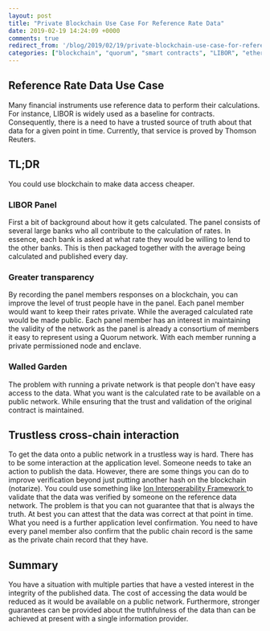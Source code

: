 ```yaml
---
layout: post
title: "Private Blockchain Use Case For Reference Rate Data"
date: 2019-02-19 14:24:09 +0000
comments: true
redirect_from: '/blog/2019/02/19/private-blockchain-use-case-for-reference-rate-data/'
categories: ["blockchain", "quorum", "smart contracts", "LIBOR", "ethereum"]
---
```


## Reference Rate Data Use Case

Many financial instruments use reference data to perform their calculations. For instance, LIBOR is widely used as a baseline for contracts. Consequently, there is a need to have a trusted source of truth about that data for a given point in time. Currently, that service is proved by Thomson Reuters.

## TL;DR
You could use blockchain to make data access cheaper.

### LIBOR Panel
First a bit of background about how it gets calculated. The panel consists of several large banks who all contribute to the calculation of rates. In essence, each bank is asked at what rate they would be willing to lend to the other banks. This is then packaged together with the average being calculated and published every day.

### Greater transparency
By recording the panel members responses on a blockchain, you can improve the level of trust people have in the panel. Each panel member would want to keep their rates private. While the averaged calculated rate would be made public. Each panel member has an interest in maintaining the validity of the network as the panel is already a consortium of members it easy to represent using a Quorum network. With each member running a private permissioned node and enclave.

### Walled Garden
The problem with running a private network is that people don't have easy access to the data. What you want is the calculated rate to be available on a public network. While ensuring that the trust and validation of the original contract is maintained.

## Trustless cross-chain interaction
To get the data onto a public network in a trustless way is hard. There has to be some interaction at the application level. Someone needs to take an action to publish the data. However, there are some things you can do to improve verification beyond just putting another hash on the blockchain (notarize). You could use something like [Ion Interoperability Framework ](https://github.com/clearmatics/ion) to validate that the data was verified by someone on the reference data network. The problem is that you can not guarantee that that is always the truth. At best you can attest that the data was correct at that point in time. What you need is a further application level confirmation. You need to have every panel member also confirm that the public chain record is the same as the private chain record that they have. 

## Summary
You have a situation with multiple parties that have a vested interest in the integrity of the published data. The cost of accessing the data would be reduced as it would be available on a public network. Furthermore, stronger guarantees can be provided about the truthfulness of the data than can be achieved at present with a single information provider.  